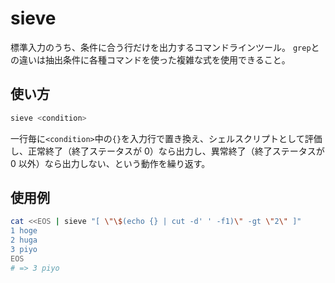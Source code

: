 # sieve

標準入力のうち、条件に合う行だけを出力するコマンドラインツール。
`grep`との違いは抽出条件に各種コマンドを使った複雑な式を使用できること。


## 使い方

```sh
sieve <condition>
```

一行毎に`<condition>`中の`{}`を入力行で置き換え、シェルスクリプトとして評価し、正常終了（終了ステータスが 0）なら出力し、異常終了（終了ステータスが 0 以外）なら出力しない、という動作を繰り返す。


## 使用例

```sh
cat <<EOS | sieve "[ \"\$(echo {} | cut -d' ' -f1)\" -gt \"2\" ]"
1 hoge
2 huga
3 piyo
EOS
# => 3 piyo
```
